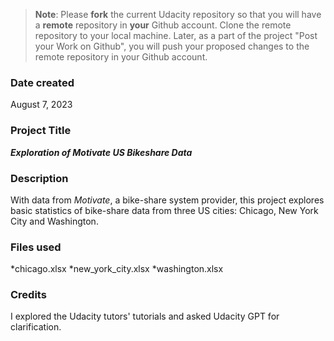 >**Note**: Please **fork** the current Udacity repository so that you will have a **remote** repository in **your** Github account. Clone the remote repository to your local machine. Later, as a part of the project "Post your Work on Github", you will push your proposed changes to the remote repository in your Github account.

### Date created
August 7, 2023

### Project Title
***Exploration of Motivate US Bikeshare Data***

### Description
With data from _Motivate_, a bike-share system provider, this project explores basic statistics of bike-share data from three US cities: Chicago, New York City and Washington.

### Files used
*chicago.xlsx
*new_york_city.xlsx
*washington.xlsx

### Credits
I explored the Udacity tutors' tutorials and asked Udacity GPT for clarification.

